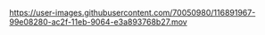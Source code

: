
https://user-images.githubusercontent.com/70050980/116891967-99e08280-ac2f-11eb-9064-e3a893768b27.mov


